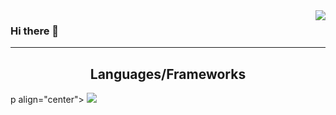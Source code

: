 <img align="right" src="https://visitor-badge.laobi.icu/badge?page_id=mik3ymikes.mik3ymikes" />

### Hi there 👋




<hr>
<h2 align="center"> Languages/Frameworks </h2>
p align="center">
  <a href="https://skillicons.dev">
    <img src="https://skillicons.dev/icons?i=git,kubernetes,docker,c,vim" />
  </a>
</p>

<!--
**mik3ymikes/mik3ymikes** is a ✨ _special_ ✨ repository because its `README.md` (this file) appears on your GitHub profile.

![visitors](https://visitor-badge.laobi.icu/badge?page_id=page.id)
